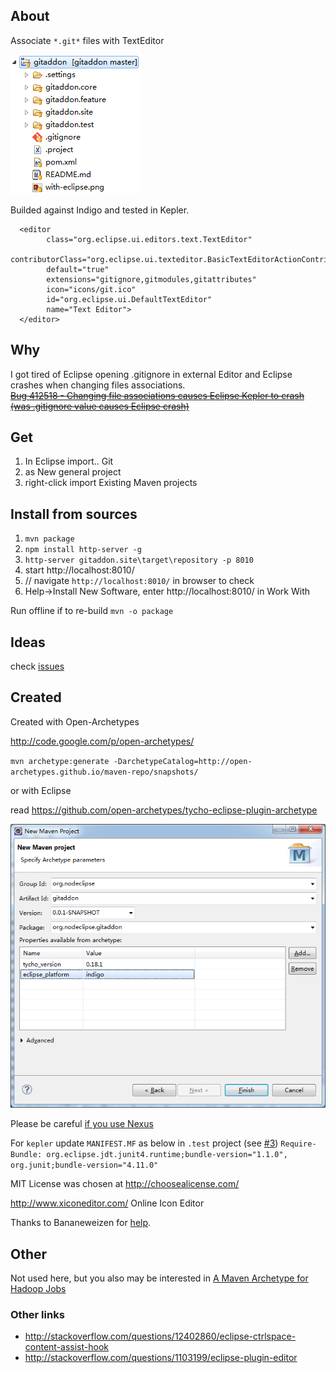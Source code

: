 ## About

Associate `*.git*` files with TextEditor

![](gitaddon.core/help/with-git-addon.PNG)

Builded against Indigo and tested in Kepler.

      <editor
            class="org.eclipse.ui.editors.text.TextEditor"
            contributorClass="org.eclipse.ui.texteditor.BasicTextEditorActionContributor"
            default="true"
            extensions="gitignore,gitmodules,gitattributes"
            icon="icons/git.ico"
            id="org.eclipse.ui.DefaultTextEditor"
            name="Text Editor">
      </editor>

## Why

I got tired of Eclipse opening .gitignore in external Editor and Eclipse crashes when changing files associations.  
~~[Bug 412518 - Changing file associations causes Eclipse Kepler to crash (was .gitignore value causes Eclipse crash)](https://bugs.eclipse.org/bugs/show_bug.cgi?id=412518)~~

## Get

1. In Eclipse import.. Git
2. as New general project 
3. right-click import Existing Maven projects

## Install from sources

1. `mvn package`  
2. `npm install http-server -g`  
3. `http-server gitaddon.site\target\repository -p 8010`
4. start http://localhost:8010/  
5. // navigate `http://localhost:8010/` in browser to check  
5. Help->Install New Software, enter http://localhost:8010/ in Work With  

Run offline if to re-build
`mvn -o package`

## Ideas

check [issues](https://github.com/Nodeclipse/org.nodeclipse.gitaddon/issues)

## Created

Created with Open-Archetypes

http://code.google.com/p/open-archetypes/

`mvn archetype:generate -DarchetypeCatalog=http://open-archetypes.github.io/maven-repo/snapshots/`

or with Eclipse

read https://github.com/open-archetypes/tycho-eclipse-plugin-archetype

![](with-eclipse.png)

Please be careful [if you use Nexus](https://github.com/open-archetypes/tycho-eclipse-plugin-archetype/issues/5)

For `kepler` update `MANIFEST.MF` as below in `.test` project (see [#3](https://github.com/open-archetypes/tycho-eclipse-plugin-archetype/issues/3))
`Require-Bundle: org.eclipse.jdt.junit4.runtime;bundle-version="1.1.0",
 org.junit;bundle-version="4.11.0"`

MIT License was chosen at <http://choosealicense.com/> 

<http://www.xiconeditor.com/> Online Icon Editor

Thanks to Bananeweizen for [help](http://stackoverflow.com/questions/18083936/eclipse-plugins-separate-editor-and-icons-assignment).

## Other 

Not used here, but you also may be interested in
 [A Maven Archetype for Hadoop Jobs](http://blog.mafr.de/2010/08/01/maven-archetype-hadoop/)
 
### Other links
 
 - <http://stackoverflow.com/questions/12402860/eclipse-ctrlspace-content-assist-hook>
 - <http://stackoverflow.com/questions/1103199/eclipse-plugin-editor>
 
 
